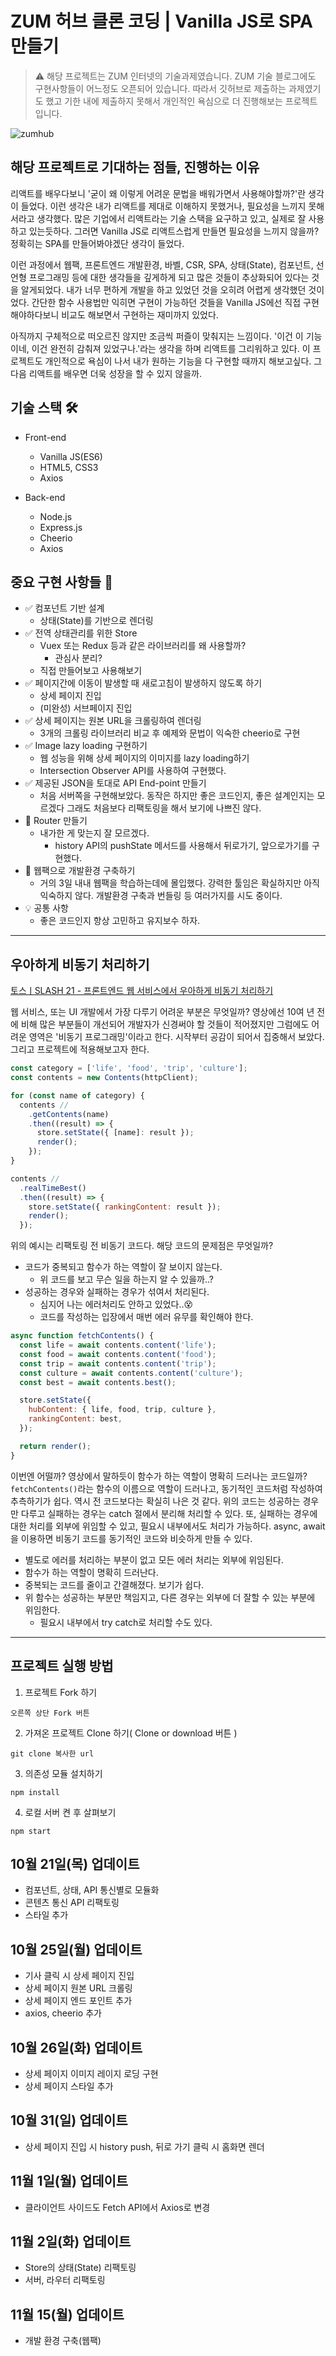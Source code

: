 # ZUM 허브 클론 코딩 | Vanilla JS로 SPA 만들기

> ⚠️ 해당 프로젝트는 ZUM 인터넷의 기술과제였습니다. ZUM 기술 블로그에도 구현사항들이 어느정도 오픈되어 있습니다. 따라서 깃허브로 제출하는 과제였기도 했고 기한 내에 제출하지 못해서 개인적인 욕심으로 더 진행해보는 프로젝트입니다.

![zumhub](https://user-images.githubusercontent.com/66554164/139859225-0468ea9a-b123-4432-8701-282761f9e10a.png)

## 해당 프로젝트로 기대하는 점들, 진행하는 이유

리액트를 배우다보니 '굳이 왜 이렇게 어려운 문법을 배워가면서 사용해야할까?'란 생각이 들었다. 이런 생각은 내가 리액트를 제대로 이해하지 못했거나, 필요성을 느끼지 못해서라고 생각했다. 많은 기업에서 리액트라는 기술 스택을 요구하고 있고, 실제로 잘 사용하고 있는듯하다. 그러면 Vanilla JS로 리액트스럽게 만들면 필요성을 느끼지 않을까? 정확히는 SPA를 만들어봐야겠단 생각이 들었다.

이런 과정에서 웹팩, 프론트엔드 개발환경, 바벨, CSR, SPA, 상태(State), 컴포넌트, 선언형 프로그래밍 등에 대한 생각들을 깊게하게 되고 많은 것들이 추상화되어 있다는 것을 알게되었다. 내가 너무 편하게 개발을 하고 있었던 것을 오히려 어렵게 생각했던 것이었다. 간단한 함수 사용법만 익히면 구현이 가능하던 것들을 Vanilla JS에선 직접 구현해야하다보니 비교도 해보면서 구현하는 재미까지 있었다.

아직까지 구체적으로 떠오르진 않지만 조금씩 퍼즐이 맞춰지는 느낌이다. '이건 이 기능이네, 이건 완전히 감춰져 있었구나.'라는 생각을 하며 리액트를 그리워하고 있다. 이 프로젝트도 개인적으로 욕심이 나서 내가 원하는 기능을 다 구현할 때까지 해보고싶다. 그 다음 리액트를 배우면 더욱 성장을 할 수 있지 않을까.

## 기술 스택 🛠

- Front-end

  - Vanilla JS(ES6)
  - HTML5, CSS3
  - Axios

- Back-end
  - Node.js
  - Express.js
  - Cheerio
  - Axios

## 중요 구현 사항들 🧐

- ✅ 컴포넌트 기반 설계
  - 상태(State)를 기반으로 렌더링
- ✅ 전역 상태관리를 위한 Store
  - Vuex 또는 Redux 등과 같은 라이브러리를 왜 사용할까?
    - 관심사 분리?
  - 직접 만들어보고 사용해보기
- ✅ 페이지간에 이동이 발생할 때 새로고침이 발생하지 않도록 하기
  - 상세 페이지 진입
  - (미완성) 서브페이지 진입
- ✅ 상세 페이지는 원본 URL을 크롤링하여 렌더링
  - 3개의 크롤링 라이브러리 비교 후 예제와 문법이 익숙한 cheerio로 구현
- ✅ Image lazy loading 구현하기
  - 웹 성능을 위해 상세 페이지의 이미지를 lazy loading하기
  - Intersection Observer API를 사용하여 구현했다.
- ✅ 제공된 JSON을 토대로 API End-point 만들기
  - 처음 서버쪽을 구현해보았다. 동작은 하지만 좋은 코드인지, 좋은 설계인지는 모르겠다 그래도 처음보다 리팩토링을 해서 보기에 나쁘진 않다.
- 🔼 Router 만들기
  - 내가한 게 맞는지 잘 모르겠다.
    - history API의 pushState 메서드를 사용해서 뒤로가기, 앞으로가기를 구현했다.
- 🔼 웹팩으로 개발환경 구축하기
  - 거의 3일 내내 웹팩을 학습하는데에 몰입했다. 강력한 툴임은 확실하지만 아직 익숙하지 않다. 개발환경 구축과 번들링 등 여러가지를 시도 중이다.
- 💡 공통 사항
  - 좋은 코드인지 항상 고민하고 유지보수 하자.

---

## 우아하게 비동기 처리하기

[토스ㅣSLASH 21 - 프론트엔드 웹 서비스에서 우아하게 비동기 처리하기](https://youtu.be/FvRtoViujGg)

웹 서비스, 또는 UI 개발에서 가장 다루기 어려운 부분은 무엇일까? 영상에선 10여 년 전에 비해 많은 부분들이 개선되어 개발자가 신경써야 할 것들이 적어졌지만 그럼에도 어려운 영역은 '비동기 프로그래밍'이라고 한다. 시작부터 공감이 되어서 집중해서 보았다. 그리고 프로젝트에 적용해보고자 한다.

```js
const category = ['life', 'food', 'trip', 'culture'];
const contents = new Contents(httpClient);

for (const name of category) {
  contents //
    .getContents(name)
    .then((result) => {
      store.setState({ [name]: result });
      render();
    });
}

contents //
  .realTimeBest()
  .then((result) => {
    store.setState({ rankingContent: result });
    render();
  });
```

위의 예시는 리팩토링 전 비동기 코드다. 해당 코드의 문제점은 무엇일까?

- 코드가 중복되고 함수가 하는 역할이 잘 보이지 않는다.
  - 위 코드를 보고 무슨 일을 하는지 알 수 있을까..?
- 성공하는 경우와 실패하는 경우가 섞여서 처리된다.
  - 심지어 나는 에러처리도 안하고 있었다..😵
  - 코드를 작성하는 입장에서 매번 에러 유무를 확인해야 한다.

```js
async function fetchContents() {
  const life = await contents.content('life');
  const food = await contents.content('food');
  const trip = await contents.content('trip');
  const culture = await contents.content('culture');
  const best = await contents.best();

  store.setState({
    hubContent: { life, food, trip, culture },
    rankingContent: best,
  });

  return render();
}
```

이번엔 어떨까? 영상에서 말하듯이 함수가 하는 역할이 명확히 드러나는 코드일까? `fetchContents()`라는 함수의 이름으로 역할이 드러나고, 동기적인 코드처럼 작성하여 추측하기가 쉽다. 역시 전 코드보다는 확실히 나은 것 같다. 위의 코드는 성공하는 경우만 다루고 실패하는 경우는 catch 절에서 분리해 처리할 수 있다. 또, 실패하는 경우에 대한 처리를 외부에 위임할 수 있고, 필요시 내부에서도 처리가 가능하다. async, await을 이용하면 비동기 코드를 동기적인 코드와 비슷하게 만들 수 있다.

- 별도로 에러를 처리하는 부분이 없고 모든 에러 처리는 외부에 위임된다.
- 함수가 하는 역할이 명확히 드러난다.
- 중복되는 코드를 줄이고 간결해졌다. 보기가 쉽다.
- 위 함수는 성공하는 부분만 책임지고, 다른 경우는 외부에 더 잘할 수 있는 부분에 위임한다.
  - 필요시 내부에서 try catch로 처리할 수도 있다.

---

## 프로젝트 실행 방법

1. 프로젝트 Fork 하기

```
오른쪽 상단 Fork 버튼
```

2. 가져온 프로젝트 Clone 하기( Clone or download 버튼 )

```shell
git clone 복사한 url
```

3. 의존성 모듈 설치하기

```shell
npm install
```

4. 로컬 서버 켠 후 살펴보기

```shell
npm start
```

## 10월 21일(목) 업데이트

- 컴포넌트, 상태, API 통신별로 모듈화
- 콘텐츠 통신 API 리팩토링
- 스타일 추가

## 10월 25일(월) 업데이트

- 기사 클릭 시 상세 페이지 진입
- 상세 페이지 원본 URL 크롤링
- 상세 페이지 엔드 포인트 추가
- axios, cheerio 추가

## 10월 26일(화) 업데이트

- 상세 페이지 이미지 레이지 로딩 구현
- 상세 페이지 스타일 추가

## 10월 31(일) 업데이트

- 상세 페이지 진입 시 history push, 뒤로 가기 클릭 시 홈화면 렌더

## 11월 1일(월) 업데이트

- 클라이언트 사이드도 Fetch API에서 Axios로 변경

## 11월 2일(화) 업데이트

- Store의 상태(State) 리팩토링
- 서버, 라우터 리팩토링

## 11월 15(월) 업데이트

- 개발 환경 구축(웹팩)
